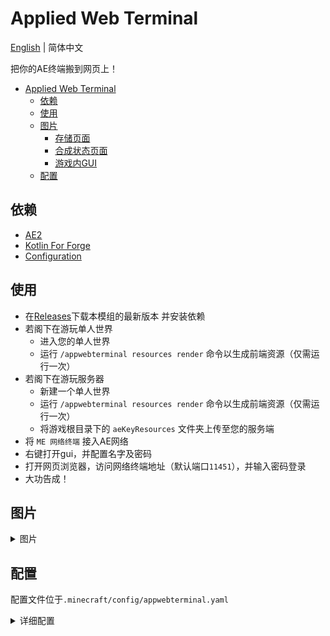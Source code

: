 # Applied Web Terminal

[English](README.md) | 简体中文

把你的AE终端搬到网页上！

<!-- TOC -->
* [Applied Web Terminal](#applied-web-terminal)
  * [依赖](#依赖)
  * [使用](#使用)
  * [图片](#图片)
    * [存储页面](#存储页面)
    * [合成状态页面](#合成状态页面)
    * [游戏内GUI](#游戏内gui)
  * [配置](#配置)
<!-- TOC -->

## 依赖

- [AE2](https://modrinth.com/mod/ae2)
- [Kotlin For Forge](https://modrinth.com/mod/kotlin-for-forge)
- [Configuration](https://modrinth.com/mod/configuration)

## 使用

- 在[Releases](https://github.com/ZhuRuoLing/AppliedWebTerminal/releases)下载本模组的最新版本 并安装依赖
- 若阁下在游玩单人世界
    - 进入您的单人世界
    - 运行 `/appwebterminal resources render` 命令以生成前端资源（仅需运行一次）
- 若阁下在游玩服务器
    - 新建一个单人世界
    - 运行 `/appwebterminal resources render` 命令以生成前端资源（仅需运行一次）
    - 将游戏根目录下的 `aeKeyResources` 文件夹上传至您的服务端
- 将 `ME 网络终端` 接入AE网络
- 右键打开gui，并配置名字及密码
- 打开网页浏览器，访问网络终端地址（默认端口`11451`），并输入密码登录
- 大功告成！

## 图片
<details>
<summary>
图片
</summary>

### 存储页面

<img src="/images/storage.png" style="width: 250px" alt="Storage Page">

### 合成状态页面
<img src="/images/crafting.png" style="width: 250px" alt="Crafting Page">

### 游戏内GUI
<img src="/images/ui.png" style="width: 250px" alt="In-Game ui">

</details>

## 配置

配置文件位于`.minecraft/config/appwebterminal.yaml`

<details>
<summary>
详细配置
</summary>

> ME Web Terminal 的 Http服务器端口

`httpPort`: `11451`
- - -
> 前端网页标题

`frontendTitle`: `Applied Web Terminal`
- - -
> 前端连接的 `Websocket url`
> 
> 填入 `~` 则前端自动判断（使用和网页相同的host）
> 
> 示例：`ws://example.com/`

`backendWebsocketEndpoint`: `~`
- - -
> 使用拼音搜索的语言

`needPinInLanguage`:

&emsp;&emsp;`- zh_cn`

&emsp;&emsp;`- zh_tw`

&emsp;&emsp;`- zh_hk`
- - -
</details>
